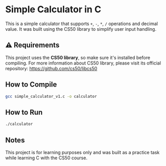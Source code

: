 # Simple Calculator in C

This is a simple calculator that supports `+`, `-`, `*`, `/` operations and decimal value. 
It was built using the CS50 library to simplify user input handling.

## ⚠️ Requirements
This project uses the **CS50 library**, so make sure it's installed before compiling.
For more information about CS50 library, please visit its official repository: https://github.com/cs50/libcs50

## How to Compile
```bash
gcc simple_calculator_v1.c -o calculator
```

## How to Run
```bash
./calculator
```

## Notes
This project is for learning purposes only and was built as a practice task while learning C with the CS50 course.

